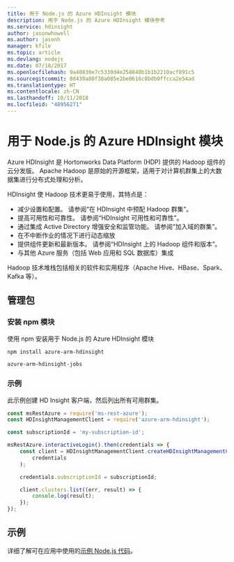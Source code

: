 ```yaml
---
title: 用于 Node.js 的 Azure HDInsight 模块
description: 用于 Node.js 的 Azure HDInsight 模块参考
ms.service: hdinsight
author: jasonwhowell
ms.author: jasonh
manager: kfile
ms.topic: article
ms.devlang: nodejs
ms.date: 07/18/2017
ms.openlocfilehash: 9a40830e7c5330d4e258840b1b1b2210acf891c5
ms.sourcegitcommit: 0d439a88f38a085e2be0616c8bdb0ffcca2e54ad
ms.translationtype: HT
ms.contentlocale: zh-CN
ms.lasthandoff: 10/11/2018
ms.locfileid: "48956271"
---
```

# <a name="azure-hdinsight-modules-for-nodejs"></a>用于 Node.js 的 Azure HDInsight 模块

Azure HDInsight 是 Hortonworks Data Platform (HDP) 提供的 Hadoop 组件的云分发版。 Apache Hadoop 是原始的开源框架，适用于对计算机群集上的大数据集进行分布式处理和分析。

HDInsight 使 Hadoop 技术更易于使用，其特点是：
- 减少设置和配置。 请参阅“在 HDInsight 中预配 Hadoop 群集”。
- 提高可用性和可靠性。 请参阅“HDInsight 可用性和可靠性”。
- 通过集成 Active Directory 增强安全和监管功能。 请参阅“加入域的群集”。
- 在不中断作业的情况下进行动态缩放
- 提供组件更新和最新版本。 请参阅“HDInsight 上的 Hadoop 组件和版本”。
- 与其他 Azure 服务（包括 Web 应用和 SQL 数据库）集成

Hadoop 技术堆栈包括相关的软件和实用程序（Apache Hive、HBase、Spark、Kafka 等）。 

## <a name="management-package"></a>管理包

### <a name="install-the-npm-modules"></a>安装 npm 模块

使用 npm 安装用于 Node.js 的 Azure HDInsight 模块

```bash
npm install azure-arm-hdinsight
```

```bash
azure-arm-hdinsight-jobs
```

### <a name="example"></a>示例 

此示例创建 HD Insight 客户端，然后列出所有可用群集。 

```javascript
const msRestAzure = require('ms-rest-azure');
const HDInsightManagementClient = require('azure-arm-hdinsight');

const subscriptionId = 'my-subscription-id';

msRestAzure.interactiveLogin().then(credentials => {
    const client = HDInsightManagementClient.createHDInsightManagementClient(
        credentials
    );

    credentials.subscriptionId = subscriptionId;

    client.clusters.list((err, result) => {
        console.log(result);
    });
});
```

## <a name="samples"></a>示例

详细了解可在应用中使用的[示例 Node.js 代码](https://azure.microsoft.com/resources/samples/?platform=nodejs)。
